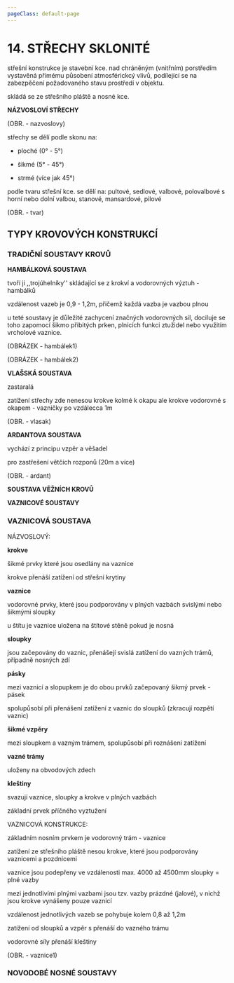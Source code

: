```yaml
---
pageClass: default-page
---
```


# 14. STŘECHY SKLONITÉ

střešní konstrukce je stavební kce. nad chráněným (vnitřním) porstředím vystavěná přímému působení atmosférickcý vlivů, podílející se na zabezpěčení požadovaného stavu prostředí v objektu.

skládá se ze střešního pláště a nosné kce.

**NÁZVOSLOVÍ STŘECHY**

(OBR. - nazvoslovy)

střechy se dělí podle skonu na:

- ploché (0° - 5°)

- šikmé (5° - 45°)

- strmé (více jak 45°)

podle tvaru střešní kce. se dělí na: pultové, sedlové, valbové, polovalbové s horní nebo dolní valbou, stanové, mansardové, pilové

(OBR. - tvar)

## TYPY KROVOVÝCH KONSTRUKCÍ

### TRADIČNÍ SOUSTAVY KROVŮ

**HAMBÁLKOVÁ SOUSTAVA**

tvoří ji ,,trojúhelníky'' skládající se z krokví a vodorovných výztuh - hambálků

vzdálenost vazeb je 0,9 - 1,2m, přičemž každá vazba je vazbou plnou

u teté soustavy je důležité zachycení značných vodorovných sil, dociluje se toho zapomocí šikmo přibitých prken, plnících funkci ztužidel nebo využitím vrcholové vaznice.

(OBRÁZEK - hambálek1)

(OBRÁZEK - hambálek2)

**VLAŠSKÁ SOUSTAVA**

zastaralá

zatížení střechy zde nenesou krokve kolmé k okapu ale krokve vodorovné s okapem - vazničky po vzdálecca 1m

(OBR. - vlasak)

**ARDANTOVA SOUSTAVA**

vychází z principu vzpěr a věšadel

pro zastřešení větčích rozponů (20m a více)

(OBR. - ardant)

**SOUSTAVA VĚŽNÍCH KROVŮ**

**VAZNICOVÉ SOUSTAVY**

### VAZNICOVÁ SOUSTAVA

NÁZVOSLOVÝ:

**krokve**

šikmé prvky které jsou osedlány na vaznice

krokve přenáší zatížení od střešní krytiny

**vaznice**

vodorovné prvky, které jsou podporovány v plných vazbách svislými nebo šikmými sloupky

u štítu je vaznice uložena na štítové stěně pokud je nosná

**sloupky**

jsou začepovány do vaznic, přenášejí svislá zatížení do vazných trámů, případně nosných zdí

**pásky**

mezi vaznicí a slopupkem je do obou prvků začepovaný šikmý prvek - pásek

spolupůsobí při přenášení zatížení z vaznic do sloupků (zkracují rozpětí vaznic)

**šikmé vzpěry**

mezi sloupkem a vazným trámem, spolupůsobí při roznášení zatížení

**vazné trámy**

uloženy na obvodových zdech

**kleštiny**

svazují vaznice, sloupky a krokve v plných vazbách

základní prvek příčného vyztužení

VAZNICOVÁ KONSTRUKCE:

základním nosním prvkem je vodorovný trám - vaznice

zatížení ze střešního pláště nesou krokve, které jsou podporovány vaznicemi a pozdnicemi

vaznice jsou podepřeny ve vzdálenosti max. 4000 až 4500mm sloupky = plné vazby

mezi jednotlivími plnými vazbami jsou tzv. vazby prázdné (jalové), v nichž jsou krokve vynášeny pouze vaznicí

vzdálenost jednotlivých vazeb se pohybuje kolem 0,8 až 1,2m

zatížení od sloupků a vzpěr s přenáší do vazného trámu

vodorovné síly přenáší kleštiny

(OBR. - vaznice1)

### NOVODOBÉ NOSNÉ SOUSTAVY
